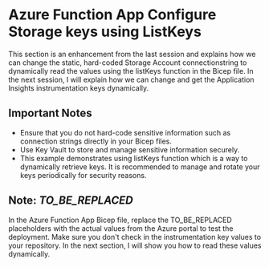 # Azure Function App Configure Storage keys using ListKeys
This section is an enhancement from the last session and explains how we can change the static, hard-coded Storage Account connectionstring to dynamically read the values using the listKeys function in the Bicep file. In the next session, I will explain how we can change and get the Application Insights instrumentation keys dynamically.

## Important Notes
- Ensure that you do not hard-code sensitive information such as connection strings directly in your Bicep files.
- Use Key Vault to store and manage sensitive information securely.
- This example demonstrates using listKeys function which is a way to dynamically retrieve keys. It is recommended to manage and rotate your keys periodically for security reasons.

## Note: _TO_BE_REPLACED_
In the Azure Function App Bicep file, replace the TO_BE_REPLACED placeholders with the actual values from the Azure portal to test the deployment. Make sure you don't check in the instrumentation key values to your repository. In the next section, I will show you how to read these values dynamically.